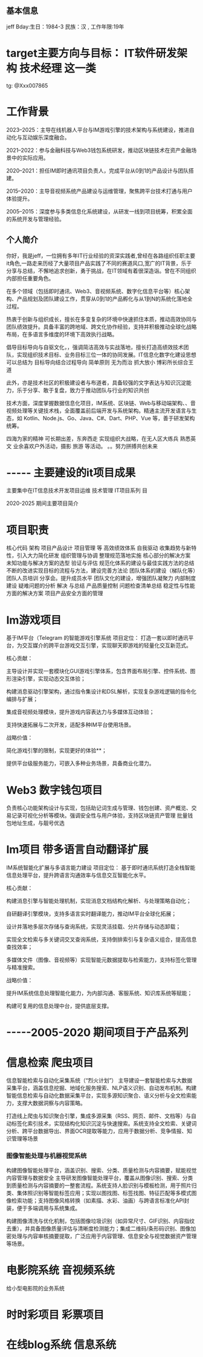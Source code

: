 ## 基本信息

jeff
Bday:生日：1984-3    民族：汉 ,      工作年限:19年

# target主要方向与目标： IT软件研发架构 技术经理 这一类

tg:    @Xxx007865

# 工作背景


2023–2025：主导在线机器人平台与IM游戏引擎的技术架构与系统建设，推进自动化与互动娱乐深度融合。

2021–2022：参与金融科技与Web3钱包系统研发，推动区块链技术在资产金融场景中的实际应用。

2020–2021：担任IM即时通讯项目负责人，完成平台从0到1的产品设计与团队搭建。

2015–2020：主导音视频系统产品建设与运维管理，聚焦跨平台技术打通与用户体验提升。

2005–2015：深度参与多类信息化系统建设，从研发一线到项目统筹，积累全面的系统开发与管理经验。




## 个人简介
你好，我是jeff，一位拥有多年IT行业经验的资深实践者,曾经在各路组织任职主要it角色,一路走来历经了大量项目产品实践了不同的赛道风口,宽广的IT背景，乐于分享与总结，不懈地追求创新，勇于挑战，在IT领域有着很深造诣。曾在不同组织内部担任重要角色。


在多个领域（包括即时通讯、Web3、音视频系统、数字化信息平台等）核心架构、产品规划及团队建设工作，贯穿从0到1的产品孵化与从1到N的系统化落地全过程。

热衷于创新与组织成长，擅长在多变复杂的环境中快速抓住本质，推动高效协同与团队绩效提升。具备丰富的跨地域、跨文化协作经验，支持并积极推动全球化战略布局，在多语言多维度的环境下高效执行战略。



 倡导目标导向与自驱文化，，强调简洁高效与实战落地，擅长打造高绩效技术团队，实现组织技术目标、业务目标三位一体的协同发展。IT信息化数字化建设思想可以总结为 目标导向结合过程导向 简单原则 无为而治 抓大放小 博彩所长综合王道

此外，亦是技术社区的积极建设者与布道者，具备较强的文字表达与知识沉淀能力，乐于分享、敢于复盘，致力于推动团队与行业的知识共创

技术方面，深度掌握数据信息化项目，IM系统、区块链、Web与移动端架构、、音视频处理等关键技术栈，全面覆盖前后端开发与系统架构。精通主流开发语言与生态，如 Kotlin、Node.js、Go、Java、C#、Dart、PHP、Vue 等，善于研发架构统筹。

四海为家的精神 可长期出差，东奔西走 实现组织大战略，在无人区大练兵 熟悉英文 业余喜欢户外活动，摄影 旅游 等活动。
。。努力拼搏共创未来

# ----- 主要建设的it项目成果
主要集中在IT信息技术开发项目运维  技术管理 IT项目系列 目



2020-2025 期间主要项目简介
# 项目职责  
核心代码 架构 项目产品设计 项目管理  等
高效绩效体系 自我驱动
收集趋势与新特性，引入大力简化研发
组织管理与协调 整理规范落地实施
核心部分的解决方案 未知功能与解决方案的选型 验证与评估
规范化体系的建设与最佳实践方法的总结
不断的改进实现目标的流程与方法，建设完善方法论
团队体系的建设（梯队化等）团队人员培训 分享会。提升成员水平
团队文化的建设，增强团队凝聚力
内部制度建设 疑难问题的分析 解决 与总结
产品质量控制 问题检查清单总结 稳定性与性能方面的解决方案
项目产品安全方面的管理

# Im游戏项目
基于IM平台（Telegram 的智能游戏引擎系统
项目定位： 打造一套以即时通讯平台，为交互媒介的跨平台游戏交互引擎，实现聊天即游戏的轻量化交互新范式。

核心贡献：

主导设计并实现一套模块化GUI游戏引擎体系，包含界面布局引擎、控件系统、图形渲染引擎，实现动态交互体验；

构建消息驱动引擎架构，通过指令集设计和DSL解析，实现复杂游戏逻辑的指令化编排与扩展；

集成音视频处理模块，提升游戏内容表达力与多媒体互动体验；

支持快速拓展与二次开发，适配多种IM平台使用场景。

战略价值：

简化游戏引擎的限制，实现更好的体验**；

提供平台级服务能力，可嵌入多种业务场景，具备商业化潜力。


# Web3 数字钱包项目

负责核心功能架构设计与实现，包括助记词生成与管理、钱包创建、资产概览、交易记录可视化分析等模块。强调安全性与用户体验，支持区块链资产管理
批量钱包地址生成，与靓号优选


# Im项目  带多语言自动翻译扩展
IM系统智能化扩展与多语言能力建设
项目定位： 基于即时通讯系统打造全栈智能信息处理平台，提升跨语言沟通效率与信息交互智能化水平。

核心贡献：

构建消息引擎与智能处理机制，实现消息文档结构化解析、与处理策略自动化；

自研翻译引擎模块，支持多语言实时翻译能力，推动IM平台全球化拓展；

设计并落地多层次存储与查询系统，实现灵活挂载、分片存储与动态卸载；

实现全文检索与多关键词交叉查询系统，支持倒排索引与复杂语义组合，提高信息查找效率；

多媒体文件（图像、音视频等）实现智能元数据提取与检索能力，支持标签化管理与精准搜索。

战略价值：

提升IM系统信息处理智能化能力，为内部沟通、客服系统、知识库系统等赋能；

构建可复用的信息处理中台，提供底层支撑。


# -----2005-2020 期间项目于产品系列


# 信息检索 爬虫项目

信息智能检索与自动化采集系统（“烈火计划”）
主导建设一套智能检索与大数据采集平台，涵盖信息挖掘、地域化服务搜索、NLP语义识别、自动发布机制。构建智能信息检索与自动化数据采集平台，实现多源知识聚合、语义分析与全文检索能力，支撑大数据洞察与内容策略。

打造线上爬虫与知识聚合引擎，集成多源采集（RSS、网页、邮件、文档等）与自动标签化索引技术，实现结构化知识沉淀与快速搜索。系统支持全文检索、关键词分析、跨平台数据导出、界面OCR提取等能力，应用于数据分析、竞争情报、知识管理等场景


### 图像智能处理与机器视觉系统


构建图像智能处理平台，涵盖识别、搜索、分类、质量检测与内容摘要，赋能视觉内容管理与数据安全
主导研发图像智能处理平台，覆盖从图像识别、搜索、分类到质量检测与内容摘要的一整套流程。系统支持人脸识别与模板检测，用于照片归类、集体照识别等智能标签应用；实现以图找图、标签找图、特征匹配等多模式图像检索功能；支持图像风格转换（如素描、水彩、油画）与跨语言标准化API封装，便于多端调用与系统集成。

构建图像清洗与优化机制，包括图像垃圾识别（如异常尺寸、GIF识别、内容指纹去重），并具备图像质量评估与清晰度检测能力；集成二维码/条形码识别、图像加密处理与内容审核摘要提取，广泛应用于内容管理、信息安全与视觉数据资产管理等场景。




# 电影院系统  音视频系统
给小型电影院的业务系统
# 时时彩项目  彩票项目
# 在线blog系统  信息系统




 
